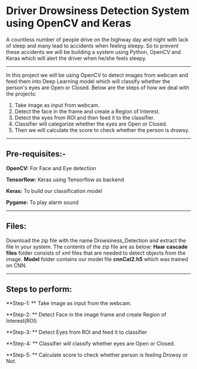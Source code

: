 # Driver Drowsiness Detection System using OpenCV and Keras
A countless number of people drive on the highway day and night with lack of sleep and many lead to accidents when feeling sleepy.
So to prevent these accidents we will be building a system using Python, OpenCV and Keras which will alert the driver when he/she feels sleepy.

---
In this project we will be using OpenCV to detect images from webcam and feed them into Deep Learning model which will classify whether the person's eyes are Open or Closed.
Below are the steps of how we deal with the projects:
1. Take image as input from webcam.
2. Detect the face in the frame and create a Region of Interest.
3. Detect the eyes from ROI and then feed it to the classifier.
4. Classifier will categorize whether the eyes are Open or Closed.
5. Then we will calculate the score to check whether the person is drowsy.

---
## Pre-requisites:-
**OpenCV:** For Face and Eye detection

**Tensorflow:** Keras using Tensorflow as backend

**Keras:** To build our classification model

**Pygame:** To play alarm sound

---
## Files:
Download the zip file with the name Drowsiness_Detection and extract the file in your system.
The contents of the zip file are as below:
**Haar cascade files** folder consists of xml files that are needed to detect objects from the image.
**Model** folder contains our model file **cnnCat2.h5** which was trained on CNN.

---
## Steps to perform:

**Step-1:  ** Take image as input from the webcam.

**Step-2:  ** Detect Face in the image frame and create Region of Interest(ROI)

**Step-3:  ** Detect Eyes from ROI and feed it to classifier

**Step-4:  ** Classifier will classify whether eyes are Open or Closed.

**Step-5:  ** Calculate score to check whether person is feeling Drowsy or Not.
